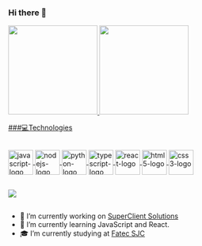 ### Hi there 👋

<!--
**brunadias3/brunadias3** is a ✨ _special_ ✨ repository because its `README.md` (this file) appears on your GitHub profile.

Here are some ideas to get you started:

- 🔭 I’m currently working on ...
- 🌱 I’m currently learning ...
- 👯 I’m looking to collaborate on ...
- 🤔 I’m looking for help with ...
- 💬 Ask me about ...
- 📫 How to reach me: ...
- 😄 Pronouns: ...
- ⚡ Fun fact: ...
-->
<div>
<a href="https://github.com/brunadias3">
<img height="180em" src="https://github-readme-stats.vercel.app/api/top-langs/?username=brunadias3&layout=compact&langs_count=7&theme=dracula"/>
<img height="180em" src="https://github-readme-stats.vercel.app/api?username=brunadias3&show_icons=true&theme=dracula&include_all_commits=true&count_private=true"/>
</div>
  
  ###💻Technologies
  <div style="display: inline_block"><br/>
  <img height="50" width="50" align="center" alt="javascript-logo" src="https://cdn.jsdelivr.net/gh/devicons/devicon/icons/javascript/javascript-original.svg" />
  <img height="50" width="50" align="center" alt="nodejs-logo" src="https://cdn.jsdelivr.net/gh/devicons/devicon/icons/nodejs/nodejs-original.svg" />
  <img height="50" width="50" align="center" alt="python-logo" src="https://cdn.jsdelivr.net/gh/devicons/devicon/icons/python/python-original.svg" />
  <img height="50" width="50" align="center" alt="typescript-logo" src="https://cdn.jsdelivr.net/gh/devicons/devicon/icons/typescript/typescript-original.svg" />
  <img height="50" width="50" align="center" alt="react-logo" src="https://cdn.jsdelivr.net/gh/devicons/devicon/icons/react/react-original.svg" />
  <img height="50" width="50" align="center" alt="html5-logo" src="https://cdn.jsdelivr.net/gh/devicons/devicon/icons/html5/html5-original.svg" />
  <img height="50" width="50" align="center" alt="css3-logo" src="https://cdn.jsdelivr.net/gh/devicons/devicon/icons/css3/css3-original.svg" />
</div>

##

<div>
  <a href="https://www.linkedin.com/in/brunadias3/" target="_blank"><img src="https://img.shields.io/badge/LinkedIn-0077B5?style=for-the-badge&logo=linkedin&logoColor=white"  /></a>
</div>

##

- 🔭 I’m currently working on [SuperClient Solutions](https://novo.superclientsolutions.com/)
- 🌱 I’m currently learning JavaScript and React.
- 🎓 I’m currently studying at [Fatec SJC](https://fatecsjc-prd.azurewebsites.net/)
